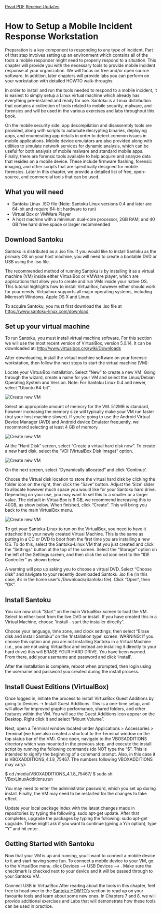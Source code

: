 <div class="cta-banner">
  <a class="cta-banner-pdf" href="https://info.nowsecure.com/IRforAndroidandiOS_PDFRequest.html">Read PDF<i class="fa fa-file-pdf-o"></i></a>
  <a class="cta-banner-update" href="https://info.nowsecure.com/IRforAndroidandiOS_Updates.html">Receive Updates<i class="fa fa-bell-o"></i></a>
</div>

# How to Setup a Mobile Incident Response Workstation

Preparation is a key component to responding to any type of incident. Part of that step involves setting up an environment which contains all of the tools a mobile responder might need to properly respond to a situation. This chapter will provide you with the necessary tools to provide mobile incident response at your organization. We will focus on free and/or open source software. In addition, later chapters will provide labs you can perform on your workstation with detailed HOWTO walk-throughs.

In order to install and run the tools needed to respond to a mobile incident, it is easiest to simply setup a Linux virtual machine which already has everything pre-installed and ready for use. Santoku is a Linux distribution that contains a collection of tools related to mobile security, malware, and forensics and will be used in the various exercises and labs throughout this book.  

On the mobile security side, app decompilation and disassembly tools are provided, along with scripts to automate decrypting binaries, deploying apps, and enumerating app details in order to detect common issues in mobile applications. Mobile device emulators are also provided along with utilities to simulate network services for dynamic analysis, which can be useful for both analysis of mobile malware and standard mobile apps. Finally, there are forensic tools available to help acquire and analyze data that resides on a mobile device. These include firmware flashing, forensic imaging, and other scripts that are specifically designed for mobile forensics. Later in this chapter, we provide a detailed list of free, open-source, and commercial tools that can be used.

## What you will need
* Santoku Linux .ISO file (Note: Santoku Linux versions 0.4 and later are 64-bit and require 64-bit hardware to run)
* Virtual Box or VMWare Player
* A host machine with a minimum dual-core processor, 2GB RAM, and 40 GB free hard drive space or larger recommended


## Download Santoku
Santoku is distributed as a .iso file. If you would like to install Santoku as the primary OS on your host machine, you will need to create a bootable DVD or USB using the .iso file.

The recommended method of running Santoku is by installing it as a virtual machine (VM) inside either VirtualBox or VMWare player, which are applications that allow you to create and run VMs inside your native OS. This tutorial highlights how to install VirtualBox, however either should work for your needs. Virtualbox supports all major operating systems, including Microsoft Windows, Apple OS X and Linux.

To acquire Santoku, you must first download the .iso file at https://www.santoku-linux.com/download

## Set up your virtual machine
To run Santoku, you must install virtual machine software. For this section we will use the most recent version of VirtualBox, version 5.0.14. It can be downloaded at: http://www.virtualbox.org/wiki/Downloads

After downloading, install the virtual machine software on your forensic workstation, then follow the next steps to start the virtual machine (VM):

Locate your VirtualBox installation. Select “New” to create a new VM.
Going through the wizard, create a name for your VM and select the Linux/Debian Operating System and Version. Note: For Santoku Linux 0.4 and newer, select “Ubuntu 64-bit”. 

![Create new VM](../assets/tools-newvm.1.png)

Select an appropriate amount of memory for the VM. 512MB is standard, however increasing the memory size will typically make your VM run faster (but your host machine slower). If you’re going to use the Android Virtual Device Manager (AVD) and Android device Emulator frequently, we recommend selecting at least 4 GB of memory.

![Create new VM](../assets/tools-memory.2.png)

At the “Hard Disk” screen, select “Create a virtual hard disk now”. To create a new hard disk, select the “VDI (VirtualBox Disk Image)” option.

![Create new VM](../assets/tools-harddisk.3.png)

On the next screen, select “Dynamically allocated” and click ‘Continue’.

Choose the Virtual disk location to store the virtual hard disk by clicking the folder icon on the right, then click the “Save” button. Adjust the ‘Size’ slider to allocate however much space you would like for your Santoku hard drive. Depending on your use, you may want to set this to a smaller or a larger value. The default in VirtualBox is 8 GB, we recommend increasing this to 40GB, as show below. When finished, click “Create”. This will bring you back to the main VirtualBox menu.

![Create new VM](../assets/tools-create.4.png)

To get your Santoku-Linux to run on the VirtualBox, you need to have it attached it to your newly created Virtual Machine. This is the same as putting in a CD or DVD to boot from the first time you are installing a new OS. To do this, select the Santoku-Linux VM that you just created and click the “Settings” button at the top of the screen. Select the “Storage” option on the left of the Settings screen, and then click the cd icon next to the “IDE Controller” as shown below.

A warning will pop up asking you to choose a virtual DVD. Select “Choose disk” and navigate to your recently downloaded Santoku .iso file (in this case, it’s in the home user’s /Downloads/Santoku file). Click “Open”, then “OK”.

## Install Santoku
You can now click “Start” on the main VirtualBox screen to load the VM. Select to either boot from the live DVD or install. If you have created this in a Virtual Machine, choose “install – start the installer directly”.

Choose your language, time zone, and clock settings, then select “Erase disk and install Santoku” on the ‘Installation type’ screen. WARNING: If you choose this option and you are not installing Santoku in a Virtual Machine (i.e., you are not using VirtualBox and instead are installing it directly to your hard drive) this will ERASE YOUR HARD DRIVE. You have been warned. From there, add your username and password and click ‘Install’.

After the installation is complete, reboot when prompted, then login using the username and password you created during the install process.

## Install Guest Editions (VirtualBox)
Once logged in, initiate the process to install VirtualBox Guest Additions by going to Devices -> Install Guest Additions. This is a one-time setup, and will allow for improved graphic performance, shared folders, and other features within the VM. You will see the Guest Additions icon appear on the Desktop. Right click it and select “Mount Volume”.

Next, open a Terminal window located under Applications > Accessories > Terminal (we have also created a shortcut to the Terminal window on the top status bar of the VM). Once open, navigate to the VBOSADDITIONS directory which was mounted in the previous step, and execute the install script by running the following commands (do NOT type the “$”. This is intended to signify the beginning of a command prompt. Also, in this case it is VBOXADDITIONS_4.1.8_75467. The numbers following VBOXADDITIONS may vary):

$ cd /media/VBOXADDITIONS_4.1.8_75467/
$ sudo sh VBoxLinuxAdditions.run

You may need to enter the administrator password, which you set up during install. Finally, the VM may need to be restarted for the changes to take effect.

Update your local package index with the latest changes made in repositories by typing the following: sudo apt-get update. After that completes, upgrade the packages by typing the following: sudo apt-get upgrade. These might ask if you want to continue (giving a Y/n option), type “Y” and hit enter.

## Getting Started with Santoku
Now that your VM is up and running, you’ll want to connect a mobile device to it and start having some fun. To connect a mobile device to your VM, go to the VirtualBox menu, click Devices –> USB Devices –> <Your Device>. Make sure the checkmark is checked next to your device and it will be passed through to your Santoku VM.

Connect USB in VirtualBox
After reading about the tools in this chapter, feel free to head over to the [Santoku HOWTO’s](https://santoku-linux.com/howtos/) section to read up on your favourite tools and learn about some new ones. In Chapters 7 and 8, we will provide additional exercises and Labs that will demonstrate how these tools can be used in practice.

